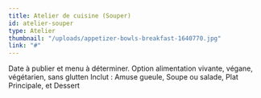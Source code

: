 ```yaml
---
title: Atelier de cuisine (Souper)
id: atelier-souper
type: Atelier
thumbnail: "/uploads/appetizer-bowls-breakfast-1640770.jpg"
link: "#"
---
```


Date à publier et menu à déterminer. Option alimentation vivante, végane, végétarien, sans glutten
Inclut : Amuse gueule, Soupe ou salade, Plat Principale, et Dessert
